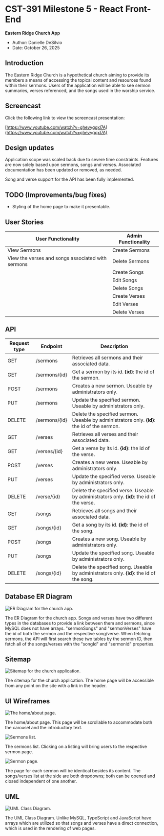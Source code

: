 # CST-391 Milestone 5 - React Front-End

**Eastern Ridge Church App**

- Author: Danielle DeSilvio
- Date: October 26, 2025

## Introduction

The Eastern Ridge Church is a hypothetical church aiming to provide its members a means of accessing the topical content and resources found within their sermons. Users of the application will be able to see sermon summaries, verses referenced, and the songs used in the worship service.

## Screencast

Click the following link to view the screencast presentation:

[https://www.youtube.com/watch?v=ghevyggxl7A](https://www.youtube.com/watch?v=ghevyggxl7A)

## Design updates

Application scope was scaled back due to severe time constraints. Features are now solely based upon sermons, songs and verses. Associated documentation has been updated or removed, as needed.

Song and verse support for the API has been fully implemented.

## TODO (Improvements/bug fixes)

- Styling of the home page to make it presentable.

## User Stories

| User Functionality | Admin Functionality |
| -------- | ------- |
| View Sermons  | Create Sermons    |
| View the verses and songs associated with sermons | Delete Sermons         | Edit Sermons      |
|               | Create Songs      |
|               | Edit Songs        |
|               | Delete Songs      |
|               | Create Verses     |
|               | Edit Verses       |
|               | Delete Verses     |

## API

| Request type | Endpoint | Description |
| -------- | ------- | ------- |
| GET | /sermons | Retrieves all sermons and their associated data. |
| GET | /sermons/{id} | Get a sermon by its id. **{id}**: the id of the sermon. |
| POST | /sermons | Creates a new sermon. Useable by administrators only. |
| PUT | /sermons | Update the specified sermon. Useable by administrators only. |
| DELETE | /sermons/{id} | Delete the specified sermon. Useable by administrators only. **{id}**: the id of the sermon. |
| GET | /verses | Retrieves all verses and their associated data. |
| GET | /verses/{id} | Get a verse by its id. **{id}**: the id of the verse. |
| POST | /verses | Creates a new verse. Useable by administrators only. |
| PUT | /verses | Update the specified verse. Useable by administrators only. |
| DELETE | /verse/{id} | Delete the specified verse. Useable by administrators only. **{id}**: the id of the verse. |
| GET | /songs | Retrieves all songs and their associated data. |
| GET | /songs/{id} | Get a song by its id. **{id}**: the id of the song. |
| POST | /songs | Creates a new song. Useable by administrators only. |
| PUT | /songs | Update the specified song. Useable by administrators only. |
| DELETE | /songs/{id} | Delete the specified song. Useable by administrators only. **{id}**: the id of the song. |

## Database ER Diagram

![ER Diagram for the church app.](./images/Church_App_ER_diagram.png)

The ER Diagram for the church app. Songs and verses have two different types in the databases to provide a link between them and sermons, since MySQL does not have arrays. "sermonSongs" and "sermonVerses" have the id of both the sermon and the respective song/verse. When fetching sermons, the API will first search these two tables by the sermon ID, then fetch all of the songs/verses with the "songId" and "sermonId" properties.

## Sitemap

![Sitemap for the church application.](./images/Church_App_Site_Map.png)

The sitemap for the church application. The home page will be accessible from any point on the site with a link in the header.

## UI Wireframes

![The home/about page.](./images/UI/UI_1_home_about.png)

The home/about page. This page will be scrollable to accommodate both the carousel and the introductory text.

![Sermons list.](./images/UI/UI_2_sermons_list.png)

The sermons list. Clicking on a listing will bring users to the respective sermon page.

![Sermon page.](./images/UI/UI_3_sermon.png)

The page for each sermon will be identical besides its content. The songs/verses list at the side are both dropdowns; both can be opened and closed independent of one another.

## UML

![UML Class Diagram.](./images/Church_App_UML.png)

The UML Class Diagram. Unlike MySQL, TypeScript and JavaScript have arrays which are utilized so that songs and verses have a direct connection, which is used in the rendering of web pages.